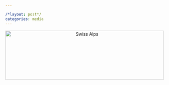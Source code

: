```yaml
---

/*layout: post*/
categories: media
---
```


<div style="text-align: center;">
  <img src="https://raw.githubusercontent.com/VedaVangala/VedaVangala.github.io/main/images/NK_cells.jpg" 
       alt="Swiss Alps" 
       style="width: 100%; height: 20%;">
</div>